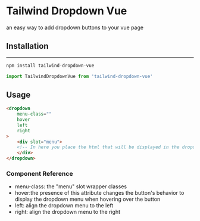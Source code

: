 # Tailwind Dropdown Vue
an easy way to add dropdown buttons to your vue page

## Installation
---

```javascript
npm install tailwind-dropdown-vue

import TailwindDropdownVue from 'tailwind-dropdown-vue'
```

## Usage

```html
<dropdown
	menu-class=""
	hover
	left
	right
>
	<div slot="menu">
	<!-- In here you place the html that will be displayed in the dropdown menu -->
	</div>
</dropdown>
```
### Component Reference

* menu-class: the "menu" slot wrapper classes
* hover:the presence of this attribute changes the button's behavior to display the dropdown menu when hovering over the button
* left: align the dropdown menu to the left
* right: align the dropdown menu to the right
